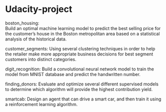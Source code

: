 # Udacity-project

boston_housing:  
Build an optimal machine learning model to predict the best selling price for the customer’s house in the Boston metropolitan area based on a statistical analysis of the historical data.

customer_segments:
Using several clustering techniques in order to help the retailer make more appropriate business decisions for best segment customers into distinct categories.

digit_recognition:
Build a convolutional neural network model to train the model from MNIST database and predict the handwritten number.

finding_donors:
Evaluate and optimize several different supervised models to determine which algorithm will provide the highest contribution yield.

smartcab:
Design an agent that can drive a smart car, and then train it using a reinforcement learning algorithm.
